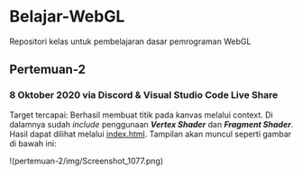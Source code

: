 # Belajar-WebGL
Repositori kelas untuk pembelajaran dasar pemrograman WebGL

## Pertemuan-2
### 8 Oktober 2020 via Discord & Visual Studio Code Live Share

Target tercapai:
Berhasil membuat titik pada kanvas melalui context. Di dalamnya sudah *include* penggunaan ***Vertex Shader*** dan
***Fragment Shader***. Hasil dapat dilihat melalui [index.html](pertemuan-2/index.html). Tampilan akan muncul seperti gambar di bawah ini:

!(pertemuan-2/img/Screenshot_1077.png)
